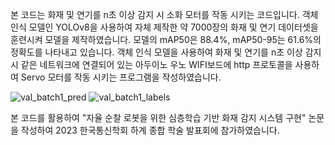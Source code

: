 본 코드는 화재 및 연기를 n초 이상 감지 시 소화 모터를 작동 시키는 코드입니다.
객체 인식 모델인 YOLOv8을 사용하여 자체 제작한 약 7000장의 화재 및 연기 데이터셋을 훈련시켜 모델을 제작하였습니다. 
모델의 mAP50은 88.4%, mAP50-95는 61.6%의 정확도를 나타내고 있습니다.
객체 인식 모델을 사용하여 화재 및 연기를 n초 이상 감지 시 같은 네트워크에 연결되어 있는 아두이노 우노 WIFI보드에 http 프로토콜을 사용하여 Servo 모터를 작동 시키는 프로그램을 작성하였습니다.

![val_batch1_pred](https://github.com/sungchilll/FireDetection/assets/91365240/4bc86400-d668-4e8e-8734-cac2f9ec74af)
![val_batch1_labels](https://github.com/sungchilll/FireDetection/assets/91365240/5f8e31f6-4fb8-4c8e-a72b-b885c692330f)

본 코드를 활용하여 "자율 순찰 로봇을 위한 심층학습 기반 화재 감지 시스템 구현" 논문을 작성하여 2023 한국통신학회 하계 종합 학술 발표회에 참가하였습니다.
